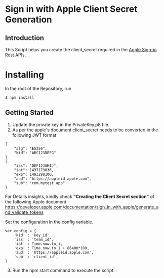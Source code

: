 # Sign in with Apple Client Secret Generation

## Introduction ##

This Script helps you create the client_secret required in the [Apple Sign-in Rest APIs](https://developer.apple.com/documentation/sign_in_with_apple/sign_in_with_apple_rest_api).

# Installing
In the root of the Repository, run

    $ npm install 

## Getting Started


1. Update the private key in the PrivateKey.p8 file.
2. As per the apple's document client_secret needs to be converted in the following JWT format 
```
{
    "alg": "ES256",
    "kid": "ABC123DEFG"
}
{
    "iss": "DEF123GHIJ",
    "iat": 1437179036,
    "exp": 1493298100,
    "aud": "https://appleid.apple.com",
    "sub": "com.mytest.app"
}
```
For Details insights, kindly check **"Creating the Client Secret section"** of the following Apple document : https://developer.apple.com/documentation/sign_in_with_apple/generate_and_validate_tokens 

Set the configuration in the config variable.

```
var config = {
    'kid' : 'key_id'
    'iss' : 'team_id',
    'iat' : Time.now.to_i,
    'exp' : Time.now.to_i + 86400*180,
    'aud' : 'https://appleid.apple.com',
    'sub' : 'client_id',
}
```

3. Run the npm start command to execute the script.

